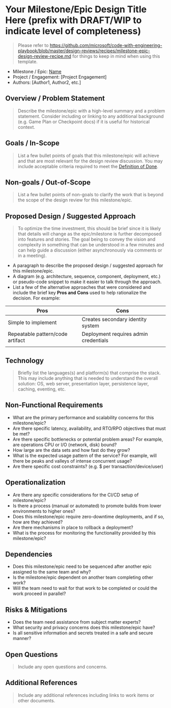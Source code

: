 # Your Milestone/Epic Design Title Here (prefix with DRAFT/WIP to indicate level of completeness)

> Please refer to <https://github.com/microsoft/code-with-engineering-playbook/blob/master/design-reviews/recipes/milestone-epic-design-review-recipe.md> for things to keep in mind when using this template.

* Milestone / Epic: [Name](http://link-to-work-item)
* Project / Engagement: [Project Engagement]
* Authors: [Author1, Author2, etc.]

## Overview / Problem Statement

> Describe the milestone/epic with a high-level summary and a problem statement. Consider including or linking to any additional background (e.g. Game Plan or Checkpoint docs) if it is useful for historical context.

## Goals / In-Scope

> List a few bullet points of goals that this milestone/epic will achieve and that are most relevant for the design review discussion. You may include acceptable criteria required to meet the [Definition of Done](../../team-agreements/definition-of-done/).

## Non-goals / Out-of-Scope

> List a few bullet points of non-goals to clarify the work that is beyond the scope of the design review for this milestone/epic.

## Proposed Design / Suggested Approach

> To optimize the time investment, this should be brief since it is likely that details will change as the epic/milestone is further decomposed into features and stories. The goal being to convey the vision and complexity in something that can be understood in a few minutes and can help guide a discussion (either asynchronously via comments or in a meeting).

* A paragraph to describe the proposed design / suggested approach for this milestone/epic.
* A diagram (e.g. architecture, sequence, component, deployment, etc.) or pseudo-code snippet to make it easier to talk through the approach.
* List a few of the alternative approaches that were considered and include the brief key **Pros and Cons** used to help rationalize the decision. For example:

| Pros                             | Cons                                  |
| -------------------------------- | ------------------------------------- |
| Simple to implement              | Creates secondary identity system     |
| Repeatable pattern/code artifact | Deployment requires admin credentials |
|                                  |                                       |

## Technology

> Briefly list the languages(s) and platform(s) that comprise the stack. This may include anything that is needed to understand the overall solution: OS, web server, presentation layer, persistence layer, caching, eventing, etc.

## Non-Functional Requirements

* What are the primary performance and scalability concerns for this milestone/epic?
* Are there specific latency, availability, and RTO/RPO objectives that must be met?
* Are there specific bottlenecks or potential problem areas? For example, are operations CPU or I/O (network, disk) bound?
* How large are the data sets and how fast do they grow?
* What is the expected usage pattern of the service? For example, will there be peaks and valleys of intense concurrent usage?
* Are there specific cost constraints? (e.g. $ per transaction/device/user)

## Operationalization

* Are there any specific considerations for the CI/CD setup of milestone/epic?
* Is there a process (manual or automated) to promote builds from lower environments to higher ones?
* Does this milestone/epic require zero-downtime deployments, and if so, how are they achieved?
* Are there mechanisms in place to rollback a deployment?
* What is the process for monitoring the functionality provided by this milestone/epic?

## Dependencies

* Does this milestone/epic need to be sequenced after another epic assigned to the same team and why?
* Is the milestone/epic dependent on another team completing other work?
* Will the team need to wait for that work to be completed or could the work proceed in parallel?

## Risks & Mitigations

* Does the team need assistance from subject matter experts?
* What security and privacy concerns does this milestone/epic have?
* Is all sensitive information and secrets treated in a safe and secure manner?

## Open Questions

> Include any open questions and concerns.

## Additional References

> Include any additional references including links to work items or other documents.
